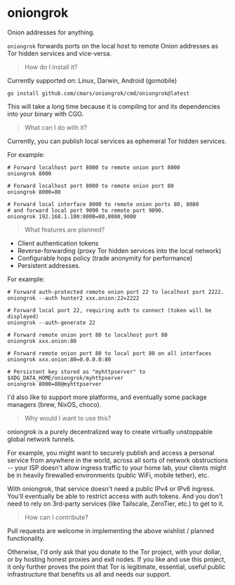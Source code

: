 # oniongrok

Onion addresses for anything.

`oniongrok` forwards ports on the local host to remote Onion addresses as Tor
hidden services and vice-versa.

> How do I install it?

Currently supported on: Linux, Darwin, Android (gomobile)

    go install github.com/cmars/oniongrok/cmd/oniongrok@latest

This will take a long time because it is compiling tor and its dependencies
into your binary with CGO.

> What can I do with it?

Currently, you can publish local services as ephemeral Tor hidden services.

For example:

```
# Forward localhost port 8000 to remote onion port 8000
oniongrok 8000

# Forward localhost port 8000 to remote onion port 80
oniongrok 8000=80

# Forward local interface 8000 to remote onion ports 80, 8080
# and forward local port 9090 to remote port 9090.
oniongrok 192.168.1.100:8000=80,8080,9000
```

> What features are planned?

* Client authentication tokens
* Reverse-forwarding (proxy Tor hidden services into the local network)
* Configurable hops policy (trade anonymity for performance)
* Persistent addresses.

For example:

```
# Forward auth-protected remote onion port 22 to localhost port 2222.
oniongrok --auth hunter2 xxx.onion:22=2222

# Forward local port 22, requiring auth to connect (token will be displayed)
oniongrok --auth-generate 22

# Forward remote onion port 80 to localhost port 80
oniongrok xxx.onion:80

# Forward remote onion port 80 to local port 80 on all interfaces
oniongrok xxx.onion:80=0.0.0.0:80

# Persistent key stored as "myhttpserver" to $XDG_DATA_HOME/oniongrok/myhttpserver
oniongrok 8000=80@myhttpserver
```

I'd also like to support more platforms, and eventually some package managers
(brew, NixOS, choco).

> Why would I want to use this?

oniongrok is a purely decentralized way to create virtually unstoppable global
network tunnels.

For example, you might want to securely publish and access a personal service
from anywhere in the world, across all sorts of network obstructions -- your
ISP doesn't allow ingress traffic to your home lab, your clients might be in
heavily firewalled environments (public WiFi, mobile tether), etc.

With oniongrok, that service doesn't need a public IPv4 or IPv6 ingress. You'll
eventually be able to restrict access with auth tokens. And you don't need to
rely on 3rd-party services (like Tailscale, ZeroTier, etc.) to get to it.

> How can I contribute?

Pull requests are welcome in implementing the above wishlist / planned
functionality.

Otherwise, I'd only ask that you donate to the Tor project, with your dollar,
or by hosting honest proxies and exit nodes. If you like and use this project,
it only further proves the point that Tor is legitimate, essential, useful
public infrastructure that benefits us all and needs our support.
